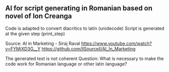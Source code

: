 ## AI for script generating in Romanian based on novel of Ion Creanga
Code is adapted to convert diacritics to latin (unidecode)
Script is generated at the given step (print_step)

Source:
AI in Marketing - Siraj Raval
https://www.youtube.com/watch?v=FYMjXD3G__Y
https://github.com/llSourcell/AI_In_Marketing 

The generated text is not coherent
Question: What is necessary to make the code work for Romanian language or other latin language?
